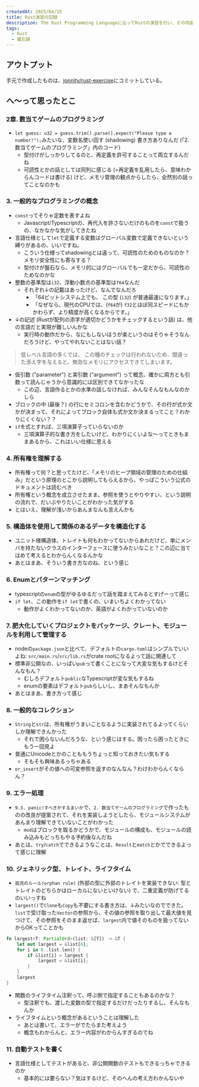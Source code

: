 ```yaml
---
createdAt: 2025/04/15
title: Rust演習の記録
description: The Rust Programming Languageに沿ってRustの演習を行い、その内容を記録する
tags: 
  - Rust
  - 備忘録
---
```


## アウトプット

<!-- TODO: Privateリポジトリになってるから、公開する -->
手元で作成したものは、[jonnity/rust-exercise](https://github.com/jonnity/rust-exercise)にコミットしている。


## へ～って思ったとこ

### 2章. 数当てゲームのプログラミング

* `let guess: u32 = guess.trim().parse().expect("Please type a number!");`みたいな、変数名使い回す (shadowing) 書き方ありなんだ (「2. 数当てゲームのプログラミング」内のコード)
  * 型付けがしっかりしてるのと、再定義を許可することって両立するんだね
  * 可読性とかの話としては同列に感じる (=再定義を乱用したら、意味わからんコードは書ける) けど、メモリ管理の観点からしたら、全然別の話ってことなのかも

### 3. 一般的なプログラミングの概念

* `const`ってそりゃ定数を表すよね
  * Javascript/Typescriptの、再代入を許さないだけのものを`const`で扱うの、なかなかな気がしてきたね
* 言語仕様として`let`で定義する変数はグローバル変数で定義できないという縛りがあるの、いいですね。
  * こういう仕様ってshadowingとは違って、可読性のためのものなのか？メモリ安全性にも寄与する？
  * 型付けが盤石なら、メモリ的にはグローバルでも一定だから、可読性のためなのかな
* 整数の基準型は`i32`、浮動小数点の基準型は`f64`なんだ
  * それぞれ↓の記載はあったけど、なんでなんだろ
    * 「64ビットシステム上でも、 この型 (`i32`) が普通最速になります。」
    * 「なぜなら、現代のCPUでは、(`f64`が) `f32`とほぼ同スピードにもかかわらず、より精度が高くなるからです。」
* ↓の記述 (Rustが配列の添字が適切かどうかをチェックするという話) は、他の言語だと実現が難しいんかな
  * 実行時の動作だから、なにもしないほうが楽というのはそりゃそうなんだろうけど、やってやれないことはない話？

> 低レベル言語の多くでは、 この種のチェックは行われないため、間違った添え字を与えると、無効なメモリにアクセスできてしまいます。 

* 仮引数 ("parameter") と実引数 ("argument") って概念、確かに両方とも引数って読んじゃうから意識的には区別できてなかったな
  * この辺、言語作るとかの水準の話しなければ、みんなそんなもんなのかしら
* ブロックの中 (最後？) の行にセミコロンを含むかどうかで、その行が式か文かが決まって、それによってブロック自体も式か文か決まるってこと？わかりにくくない？？
* `if`を式とすれば、三項演算子っていらないのか
  * 三項演算子的な書き方をしたいけど、わかりにくいよな～ってときもままあるから、これはいい仕様に思える

### 4. 所有権を理解する

* 所有権って何？と思ってたけど、「メモリのヒープ領域の管理のための仕組み」だという原理のとこから説明してもらえるから、やっぱこういう公式のドキュメントは読むべき
* 所有権という概念を成立させたまま、参照を使うとやりやすい、という説明の流れで、だいぶやりたいことがわかった気がする
* とはいえ、理解が浅いからあんまなんも言えんかも

### 5. 構造体を使用して関係のあるデータを構造化する

* ユニット様構造体、トレイトも何もわかってないからあれだけど、単にメンバを持たないクラスのインターフェースに使うみたいなこと？この辺に当てはめて考えるとわからんくなるんかな
* あとはまあ、そういう書き方なのね、という感じ

### 6. Enumとパターンマッチング

* typescriptの`enum`の型がゆるゆるだって話を踏まえてみるとすげーって感じ
* `if let`、この動作を`if let`で書くの、いまいちよくわかってない
  * 動作がよくわかってないのか、英語がよくわかっていないのか

### 7. 肥大化していくプロジェクトをパッケージ、クレート、モジュールを利用して管理する

* nodeの`package.json`と比べて、デフォルトの`cargo.toml`はシンプルでいいよね: `src/main.rs`/`src/lib.rs`がcrate rootになるよって話に関連して
* 標準非公開なの、いっぱい`pub`って書くことになって大変な気もするけどそんなもん？
  * むしろデフォルト`public`なTypescriptが変な気もするね
  * enumの要素はデフォルト`pub`らしいし、まあそんなもんか
* あとはまあ、書き方って感じ

### 8. 一般的なコレクション

* `String`と`str`は、所有権がうまいことなるように実装されてるよってくらいしか理解できんかった
  * それで困らないんだろうな、という感じはする。困ったら困ったときにもう一回見よ
* 普通にUnicodeとかのことももうちょっと知っておきたい気もする
  * そもそも興味あるっちゃある
* `or_insert`がその値への可変参照を返すのなんなん？わけわからんくならん？

### 9. エラー処理

* `9.3. panic!すべきかするまいか`で、`2. 数当てゲームのプログラミング`で作ったものの改良が提案されて、それを実装しようとしたら、モジュールシステムがあんまり理解できていないことがわかった
  * `mod`はブロックを取るかどうかで、モジュールの構成も、モジュールの読み込みもどっちもやる予約後なんだね
* あとは、`try`/`catch`でできるようなことは、`Result`と`match`とかでできるよって感じに理解

### 10. ジェネリック型、トレイト、ライフタイム

* `孤児のルール(orphan rule)` (外部の型に外部のトレイトを実装できない: 型とトレイトのどちらかはローカルにないといけない) で、二重定義が防げてるのいいっすね
* `largest()`で`Clone`も`Copy`も不要にする書き方は、↓みたいなのでできた。`list`で受け取った`Vector`の参照から、その値の参照を取り出して最大値を見つけて、その参照をそのまま返せば、`largest`内で値そのものを扱ってないからOKってことかも

```rust
fn largest<T: PartialOrd>(list: &[T]) -> &T {
    let mut largest = &list[0];
    for i in 0..list.len() {
        if &list[i] > largest {
            largest = &list[i];
        }
    }
    largest
}
```

* 関数のライフタイム注釈って、呼ぶ側で指定することもあるのかな？
  * 型注釈でも、渡した変数の型で指定するだけだったりするし、そんなもんか
* ライフタイムという概念があるということは理解した
  * あとは書いて、エラーがでたらまた考えよう
  * 概念もわからんと、エラー内容がわからんすぎるのでね

### 11. 自動テストを書く

* 言語仕様としてテストがあると、非公開関数のテストもできるっちゃできるのか
  * 基本的には要らない？気はするけど、そのへんの考え方わかんないや
